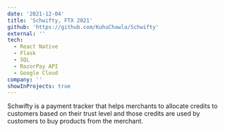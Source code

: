 ```yaml
---
date: '2021-12-04'
title: 'Schwifty, FTX 2021'
github: 'https://github.com/KuhuChawla/Schwifty'
external: ''
tech:
  - React Native
  - Flask
  - SQL
  - RazorPay API
  - Google Cloud
company: ''
showInProjects: true
---
```


Schwifty is a payment tracker that helps merchants to allocate credits to customers based on their trust level and those credits are used by customers to buy products from the merchant. 